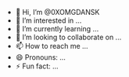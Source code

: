 - 👋 Hi, I’m @0XOMGDANSK
- 👀 I’m interested in ...
- 🌱 I’m currently learning ...
- 💞️ I’m looking to collaborate on ...
- 📫 How to reach me ...
- 😄 Pronouns: ...
- ⚡ Fun fact: ...

<!---
0XOMGDANSK/0XOMGDANSK is a ✨ special ✨ repository because its `README.md` (this file) appears on your GitHub profile.
You can click the Preview link to take a look at your changes.a
--->
